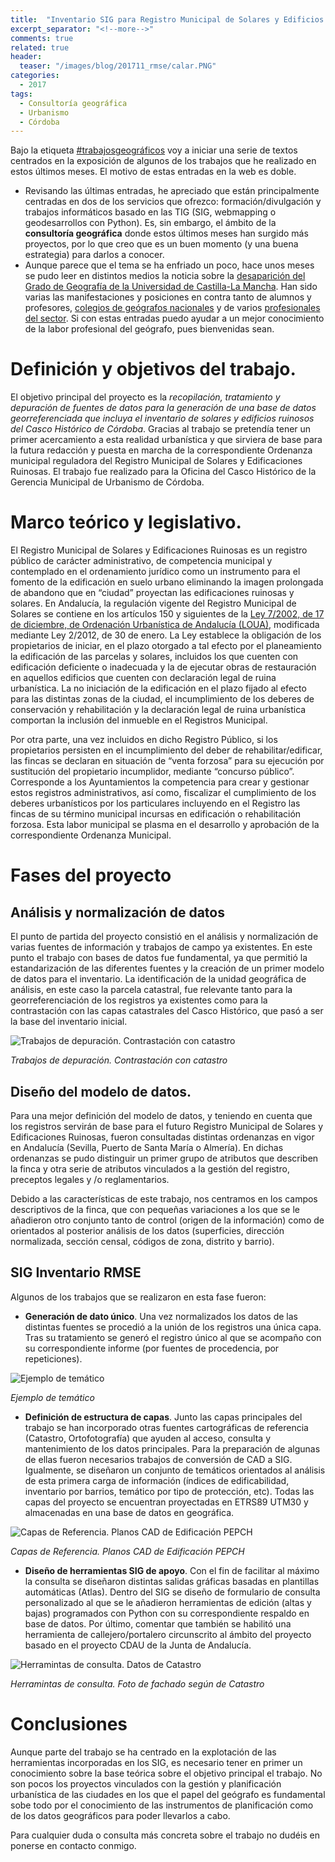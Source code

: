 ```yaml
---
title:  "Inventario SIG para Registro Municipal de Solares y Edificios ruinosos. #trabajosgeográficos"
excerpt_separator: "<!--more-->"
comments: true
related: true
header:
  teaser: "/images/blog/201711_rmse/calar.PNG"
categories: 
  - 2017
tags:
  - Consultoría geográfica
  - Urbanismo
  - Córdoba
---
```


Bajo la etiqueta [#trabajosgeográficos](twitter) voy a iniciar una serie de textos centrados en la exposición de algunos de los trabajos que he realizado en estos últimos meses. El motivo de estas entradas en la web es doble.

- Revisando las últimas entradas, he apreciado que están principalmente centradas en dos de los servicios que ofrezco: formación/divulgación y trabajos informáticos basado en las TIG (SIG, webmapping o geodesarrollos con Python). Es, sin embargo, el ámbito de la **consultoría geográfica** donde estos últimos meses han surgido más proyectos, por lo que creo que es un buen momento (y una buena estrategia) para darlos a conocer.
- Aunque parece que el tema se ha enfriado un poco, hace unos meses se pudo leer en distintos medios la noticia sobre la [desaparición del Grado de Geografía de la Universidad de Castilla-La Mancha](http://www.clm24.es/articulo/ciudad-real/uclm-no-ofertara-grado-geografia-profesores-alumnos-oponen/20170209194909146620.html). Han sido varias las manifestaciones y posiciones en contra tanto de alumnos y profesores, [colegios de geógrafos nacionales](http://cadenaser.com/emisora/2017/05/15/ser_toledo/1494866281_561732.html?ssm=tw) y de varios [profesionales del sector](https://gersonbeltran.com/2017/02/15/10-trabajos-que-hace-un-geografo/). Si con estas entradas puedo ayudar a un mejor conocimiento de la labor profesional del geógrafo, pues bienvenidas sean.


# Definición y objetivos del trabajo.

El objetivo principal del proyecto es la *recopilación, tratamiento y depuración de fuentes de datos para la generación de una base de datos georreferenciada que incluya el inventario de solares y edificios ruinosos del Casco Histórico de Córdoba*. Gracias al trabajo se pretendía tener un primer acercamiento a esta realidad urbanística y que sirviera de base para la futura redacción y puesta en marcha de la correspondiente Ordenanza municipal reguladora del Registro Municipal de Solares y Edificaciones Ruinosas. El trabajo fue realizado para la Oficina del Casco Histórico de la Gerencia Municipal de Urbanismo de Córdoba. 

# Marco teórico y legislativo.

El Registro Municipal de Solares y Edificaciones Ruinosas es un registro público de carácter administrativo, de competencia municipal y contemplado en el ordenamiento jurídico como un instrumento para el fomento de la edificación en suelo urbano eliminando la imagen prolongada de abandono que en “ciudad” proyectan las edificaciones ruinosas y solares. En Andalucía, la regulación vigente del Registro Municipal de Solares se contiene en los artículos 150 y siguientes de la [Ley 7/2002, de 17 de diciembre, de Ordenación Urbanística de Andalucía (LOUA)](https://www.boe.es/buscar/act.php?id=BOE-A-2003-811), modificada mediante Ley 2/2012, de 30 de enero. La Ley establece la obligación de los propietarios de iniciar, en el plazo otorgado a tal efecto por el planeamiento la edificación de las parcelas y solares, incluidos los que cuenten con edificación deficiente o inadecuada y la de ejecutar obras de restauración en aquellos edificios que cuenten con declaración legal de ruina urbanística. La no iniciación de la edificación en el plazo fijado al efecto para las distintas zonas de la ciudad, el incumplimiento de los deberes de conservación y rehabilitación y la declaración legal de ruina urbanística comportan la inclusión del inmueble en el Registros Municipal.

Por otra parte, una vez incluidos en dicho Registro Público, si los propietarios persisten en el incumplimiento del deber de rehabilitar/edificar, las fincas se declaran en situación de “venta forzosa” para su ejecución por sustitución del propietario incumplidor, mediante “concurso público”. Corresponde a los Ayuntamientos la competencia para crear y gestionar estos registros administrativos, así como, fiscalizar el cumplimiento de los deberes urbanísticos por los particulares incluyendo en el Registro las fincas de su término municipal incursas en edificación o rehabilitación forzosa. Esta labor municipal se plasma en el desarrollo y aprobación de la correspondiente Ordenanza Municipal.

# Fases del proyecto

## Análisis y normalización de datos

El punto de partida del proyecto consistió en el análisis y normalización de varias fuentes de información y trabajos de campo ya existentes. En este punto el trabajo con bases de datos fue fundamental, ya que permitió la estandarización de las diferentes fuentes y la creación de un primer modelo de datos para el inventario. La identificación de la unidad geográfica de análisis, en este caso la parcela catastral, fue relevante tanto para la georreferenciación de los registros ya existentes como para la contrastación con las capas catastrales del Casco Histórico, que pasó a ser la base del inventario inicial.

![Trabajos de depuración. Contrastación con catastro](/images/blog/201711_rmse/depuracion_catastro.PNG)

*Trabajos de depuración. Contrastación con catastro*

## Diseño del modelo de datos.

Para una mejor definición del modelo de datos, y teniendo en cuenta que los registros servirán de base para el futuro Registro Municipal de Solares y Edificaciones Ruinosas, fueron consultadas distintas ordenanzas en vigor en Andalucía (Sevilla, Puerto de Santa María o Almería). En dichas ordenanzas se pudo distinguir un primer grupo de atributos que describen la finca y otra serie de atributos vinculados a la gestión del registro, preceptos legales y /o reglamentarios. 

Debido a las características de este trabajo, nos centramos en los campos descriptivos de la finca, que con pequeñas variaciones a los que se le añadieron otro conjunto tanto de control (origen de la información) como de orientados al posterior análisis de los datos (superficies, dirección normalizada, sección censal, códigos de zona, distrito y barrio).

## SIG Inventario RMSE

Algunos de los trabajos que se realizaron en esta fase fueron:

- **Generación de dato único**. Una vez normalizados los datos de las distintas fuentes se procedió a la unión de los registros una única capa. Tras su tratamiento se generó el registro único al que se acompaño con su correspondiente informe (por fuentes de procedencia, por repeticiones). 

![Ejemplo de temático](/images/blog/201711_rmse/inventario_por_edificacion.PNG)

*Ejemplo de temático*

- **Definición de estructura de capas**. Junto las capas principales del trabajo se han incorporado otras fuentes cartográficas de referencia (Catastro, Ortofotografía) que ayuden al acceso, consulta y mantenimiento de los datos principales. Para la preparación de algunas de ellas fueron necesarios trabajos de conversión de CAD a SIG. Igualmente, se diseñaron un conjunto de temáticos orientados al análisis de esta primera carga de información (índices de edificabilidad, inventario por barrios, temático por tipo de protección, etc). Todas las capas del proyecto se encuentran proyectadas en ETRS89 UTM30 y almacenadas en una base de datos en geográfica.

![Capas de Referencia. Planos CAD de Edificación PEPCH](/images/blog/201711_rmse/capa_referencia.PNG)

*Capas de Referencia. Planos CAD de Edificación PEPCH*

- **Diseño de herramientas SIG de apoyo**. Con el fin de facilitar al máximo la consulta se diseñaron distintas salidas gráficas basadas en plantillas automáticas (Atlas). Dentro del SIG se diseño de formulario de consulta personalizado al que se le añadieron herramientas de edición (altas y bajas) programados con Python con su correspondiente respaldo en base de datos. Por último, comentar que también se habilitó una herramienta de callejero/portalero circunscrito al ámbito del proyecto basado en el proyecto CDAU de la Junta de Andalucía.

![Herramintas de consulta. Datos de Catastro](/images/blog/201711_rmse/acceso_catastro.PNG)

*Herramintas de consulta. Foto de fachado según de Catastro*

# Conclusiones

Aunque parte del trabajo se ha centrado en la explotación de las herramientas incorporadas en los SIG, es necesario tener en primer un conocimiento sobre la base teórica sobre el objetivo principal el trabajo. No son pocos los proyectos vinculados con la gestión y planificación urbanística de las ciudades en los que el papel del geógrafo es fundamental sobe todo por el conocimiento de las instrumentos de planificación como de los datos geográficos para poder llevarlos a cabo. 

Para cualquier duda o consulta más concreta sobre el trabajo no dudéis en ponerse en contacto conmigo.